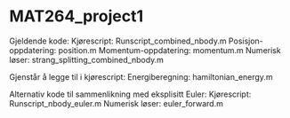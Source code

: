 # MAT264_project1

Gjeldende kode: 
  Kjørescript: Runscript_combined_nbody.m
  Posisjon-oppdatering: position.m
  Momentum-oppdatering: momentum.m
  Numerisk løser: strang_splitting_combined_nbody.m
  
Gjenstår å legge til i kjørescript:
  Energiberegning: hamiltonian_energy.m
  
Alternativ kode til sammenlikning med eksplisitt Euler:
  Kjørescript: Runscript_nbody_euler.m
  Numerisk løser: euler_forward.m

